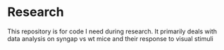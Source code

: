 # Research
This repository is for code I need during research. It primarily deals with data analysis on syngap vs wt mice and their response to visual stimuli
